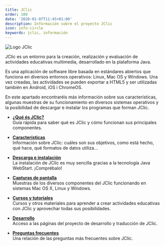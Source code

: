 ```yaml
---
title: JClic
order: 100
date: '2020-01-07T11:45+01:00'
description: Información sobre el proyecto JClic
icon: info-circle
keywords: jclic, información
---
```


![Logo JClic](/img/jclic_logo.png)

JClic es un entorno para la creación, realización y evaluación de actividades educativas multimedia, desarrollado en la plataforma Java.

Es una aplicación de software libre basada en estándares abiertos que funciona en diversos entornos operativos: Linux, Mac OS y Windows. Una vez creadas, las actividades se pueden exportar a HTML5 y ser utilizadas también en Android, iOS i ChromeOS.

En este apartado encontraréis más información sobre sus características, algunas muestras de su funcionamiento en diversos sistemas operativos y la posibilidad de descargar e instalar los programas que forman JClic.

- __[¿Qué és JClic?](/jclic/howto/)__<br/>
Guía rápida para saber qué es JClic y cómo funcionan sus principales componentes.

- __[Características]()__<br/>
Información sobre JClic: cuáles son sus objetivos, como está hecho, qué hace, qué formatos de datos utiliza...

- __[Descarga e instalación]()__<br/>
La instalación de JClic es muy sencilla gracias a la tecnología Java WebStart. ¡Comprébalo!

- __[Capturas de pantalla]()__<br/>
Muestras de los diversos componentes del JClic funcionando en sistemas Mac OS X, Linux y Windows.

- __[Cursos y tutoriales]()__<br/>
Cursos y otros materiales para aprender a crear actividades educativas con JClic y aprovechar todas sus posibilidades.

- __[Desarrollo]()__<br/>
Acceso a las páginas del proyecto de desarrollo y traducción de JClic.

- __[Preguntas frecuentes]()__<br/>
Una relación de las preguntas más frecuentes sobre JClic.
